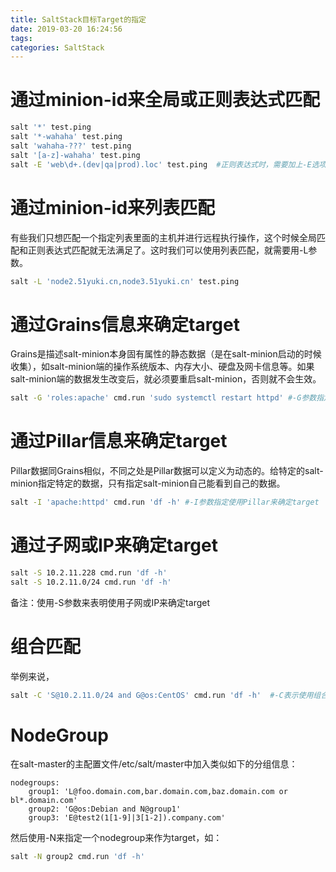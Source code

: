 ```yaml
---
title: SaltStack目标Target的指定
date: 2019-03-20 16:24:56
tags:
categories: SaltStack
---
```


# 通过minion-id来全局或正则表达式匹配

```bash
salt '*' test.ping
salt '*-wahaha' test.ping
salt 'wahaha-???' test.ping
salt '[a-z]-wahaha' test.ping
salt -E 'web\d+.(dev|qa|prod).loc' test.ping  #正则表达式时，需要加上-E选项
```

# 通过minion-id来列表匹配

有些我们只想匹配一个指定列表里面的主机并进行远程执行操作，这个时候全局匹配和正则表达式匹配就无法满足了。这时我们可以使用列表匹配，就需要用-L参数。

```bash
salt -L 'node2.51yuki.cn,node3.51yuki.cn' test.ping
```

# 通过Grains信息来确定target

Grains是描述salt-minion本身固有属性的静态数据（是在salt-minion启动的时候收集），如salt-minion端的操作系统版本、内存大小、硬盘及网卡信息等。如果salt-minion端的数据发生改变后，就必须要重启salt-minion，否则就不会生效。

```bash
salt -G 'roles:apache' cmd.run 'sudo systemctl restart httpd' #-G参数指定使用Grains来确定target
```

# 通过Pillar信息来确定target

Pillar数据同Grains相似，不同之处是Pillar数据可以定义为动态的。给特定的salt-minion指定特定的数据，只有指定salt-minion自己能看到自己的数据。

```bash
salt -I 'apache:httpd' cmd.run 'df -h' #-I参数指定使用Pillar来确定target
```

# 通过子网或IP来确定target

```bash
salt -S 10.2.11.228 cmd.run 'df -h'
salt -S 10.2.11.0/24 cmd.run 'df -h'
```

备注：使用-S参数来表明使用子网或IP来确定target

# 组合匹配

举例来说，

```bash
salt -C 'S@10.2.11.0/24 and G@os:CentOS' cmd.run 'df -h'  #-C表示使用组合匹配来确定target，本例是Grains信息和网段的组合来确定target
```

# NodeGroup

在salt-master的主配置文件/etc/salt/master中加入类似如下的分组信息：

    nodegroups:
        group1: 'L@foo.domain.com,bar.domain.com,baz.domain.com or bl*.domain.com'
        group2: 'G@os:Debian and N@group1'
        group3: 'E@test2(1[1-9]|3[1-2]).company.com'

然后使用-N来指定一个nodegroup来作为target，如：

```bash
salt -N group2 cmd.run 'df -h'
```
